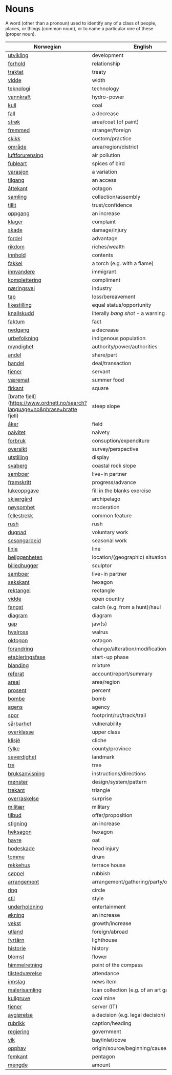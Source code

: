 # Nouns

A word (other than a pronoun) used to identify any of a class of people, places, or things (common noun), or to name a particular one of these (proper noun).

| Norwegian | English | Gender |
| --- | --- | --- |
| [utvikling](https://www.ordnett.no/search?language=no&phrase=utvikling) | development | m |
| [forhold](https://www.ordnett.no/search?language=no&phrase=forhold) | relationship | i |
| [traktat](https://www.ordnett.no/search?language=no&phrase=traktat) | treaty | m |
| [vidde](https://www.ordnett.no/search?language=no&phrase=vidde) | width | m/f |
| [teknologi](https://www.ordnett.no/search?language=no&phrase=teknologi) | technology | m |
| [vannkraft](https://www.ordnett.no/search?language=no&phrase=vannkraft) | hydro-power | m |
| [kull](https://www.ordnett.no/search?language=no&phrase=kull) | coal | i |
| [fall](https://www.ordnett.no/search?language=no&phrase=fall) | a decrease | i |
| [strøk](https://www.ordnett.no/search?language=no&phrase=strøk) | area/coat (of paint) | i |
| [fremmed](https://www.ordnett.no/search?language=no&phrase=fremmed) | stranger/foreign | m |
| [skikk](https://www.ordnett.no/search?language=no&phrase=skikk) | custom/practice | m |
| [område](https://www.ordnett.no/search?language=no&phrase=område) | area/region/district | i |
| [luftforurensing](https://www.ordnett.no/search?language=no&phrase=luftforurensing) | air pollution | m |
| [fubleart](https://www.ordnett.no/search?language=no&phrase=fubleart) | spices of bird | m/f |
| [varasjon](https://www.ordnett.no/search?language=no&phrase=varasjon) | a variation | m |
| [tilgang](https://www.ordnett.no/search?language=no&phrase=tilgang) | an access | i |
| [åttekant](https://www.ordnett.no/search?language=no&phrase=åttekant) | octagon | m |
| [samling](https://www.ordnett.no/search?language=no&phrase=samling) | collection/assembly | m |
| [tillit](https://www.ordnett.no/search?language=no&phrase=tillit) | trust/confidence | m |
| [oppgang](https://www.ordnett.no/search?language=no&phrase=oppgang) | an increase | m |
| [klager](https://www.ordnett.no/search?language=no&phrase=klager) | complaint | m |
| [skade](https://www.ordnett.no/search?language=no&phrase=skade) | damage/injury | m |
| [fordel](https://www.ordnett.no/search?language=no&phrase=fordel) | advantage | m |
| [rikdom](https://www.ordnett.no/search?language=no&phrase=rikdom) | riches/wealth | m |
| [innhold](https://www.ordnett.no/search?language=no&phrase=innhold) | contents | i |
| [fakkel](https://www.ordnett.no/search?language=no&phrase=fakkel) | a torch (e.g. with a flame) | m |
| [innvandere](https://www.ordnett.no/search?language=no&phrase=innvandere) | immigrant | m |
| [komplettering](https://www.ordnett.no/search?language=no&phrase=komplettering) | compliment | m |
| [næringsvei](https://www.ordnett.no/search?language=no&phrase=næringsvei) | industry | m |
| [tap](https://www.ordnett.no/search?language=no&phrase=tap) | loss/bereavement | i |
| [likestilling](https://www.ordnett.no/search?language=no&phrase=likestilling) | equal status/opportunity | m |
| [knallskudd](https://www.ordnett.no/search?language=no&phrase=knallskudd) | literally _bang shot_ - a warning shot gun | i |
| [faktum](https://www.ordnett.no/search?language=no&phrase=faktum) | fact | i |
| [nedgang](https://www.ordnett.no/search?language=no&phrase=nedgang) | a decrease | m |
| [urbefolkning](https://www.ordnett.no/search?language=no&phrase=urbefolkning) | indigenous population | m |
| [myndighet](https://www.ordnett.no/search?language=no&phrase=myndighet) | authority/power/authorities | m |
| [andel](https://www.ordnett.no/search?language=no&phrase=andel) | share/part | m |
| [handel](https://www.ordnett.no/search?language=no&phrase=handel) | deal/transaction | m |
| [tjener](https://www.ordnett.no/search?language=no&phrase=tjener) | servant | m |
| [væremat](https://www.ordnett.no/search?language=no&phrase=væremat) | summer food | m |
| [firkant](https://www.ordnett.no/search?language=no&phrase=firkant) | square | m |
| [bratte fjell](https://www.ordnett.no/search?language=no&phrase=bratte fjell) | steep slope | m |
| [åker](https://www.ordnett.no/search?language=no&phrase=åker) | field | m |
| [naivitet](https://www.ordnett.no/search?language=no&phrase=naivitet) | naivety | m |
| [forbruk](https://www.ordnett.no/search?language=no&phrase=forbruk) | consuption/expenditure | i |
| [oversikt](https://www.ordnett.no/search?language=no&phrase=oversikt) | survey/perspective | m |
| [utstilling](https://www.ordnett.no/search?language=no&phrase=utstilling) | display | m |
| [svaberg](https://www.ordnett.no/search?language=no&phrase=svaberg) | coastal rock slope | i |
| [samboer](https://www.ordnett.no/search?language=no&phrase=samboer) | live-in partner | m |
| [framskritt](https://www.ordnett.no/search?language=no&phrase=framskritt) | progress/advance | i |
| [lukeoppgave](https://www.ordnett.no/search?language=no&phrase=lukeoppgave) | fill in the blanks exercise | m |
| [skjærgård](https://www.ordnett.no/search?language=no&phrase=skjærgård) | archipelago | m |
| [nøysomhet](https://www.ordnett.no/search?language=no&phrase=nøysomhet) | moderation | m |
| [fellestrekk](https://www.ordnett.no/search?language=no&phrase=fellestrekk) | common feature | i |
| [rush](https://www.ordnett.no/search?language=no&phrase=rush) | rush | i |
| [dugnad](https://www.ordnett.no/search?language=no&phrase=dugnad) | voluntary work | m |
| [sesongarbeid](https://www.ordnett.no/search?language=no&phrase=sesongarbeid) | seasonal work | i |
| [linje](https://www.ordnett.no/search?language=no&phrase=linje) | line | m |
| [beliggenheten](https://www.ordnett.no/search?language=no&phrase=beliggenheten) | location/(geographic) situation | m/f |
| [billedhugger](https://www.ordnett.no/search?language=no&phrase=billedhugger) | sculptor | m |
| [samboer](https://www.ordnett.no/search?language=no&phrase=samboer) | live-in partner | m |
| [sekskant](https://www.ordnett.no/search?language=no&phrase=sekskant) | hexagon | m |
| [rektangel](https://www.ordnett.no/search?language=no&phrase=rektangel) | rectangle | i |
| [vidde](https://www.ordnett.no/search?language=no&phrase=vidde) | open country | m |
| [fangst](https://www.ordnett.no/search?language=no&phrase=fangst) | catch (e.g. from a hunt)/haul | m |
| [diagram](https://www.ordnett.no/search?language=no&phrase=diagram) | diagram | i |
| [gap](https://www.ordnett.no/search?language=no&phrase=gap) | jaw(s) | m |
| [hvalross](https://www.ordnett.no/search?language=no&phrase=hvalross) | walrus | m |
| [oktogon](https://www.ordnett.no/search?language=no&phrase=oktogon) | octagon | m |
| [forandring](https://www.ordnett.no/search?language=no&phrase=forandring) | change/alteration/modification | m |
| [etableringsfase](https://www.ordnett.no/search?language=no&phrase=etableringsfase) | start-up phase | m |
| [blanding](https://www.ordnett.no/search?language=no&phrase=blanding) | mixture | m |
| [referat](https://www.ordnett.no/search?language=no&phrase=referat) | account/report/summary | i |
| [areal](https://www.ordnett.no/search?language=no&phrase=areal) | area/region | i |
| [prosent](https://www.ordnett.no/search?language=no&phrase=prosent) | percent | m |
| [bombe](https://www.ordnett.no/search?language=no&phrase=bombe) | bomb | m |
| [agens](https://www.ordnett.no/search?language=no&phrase=agens) | agency | m |
| [spor](https://www.ordnett.no/search?language=no&phrase=spor) | footprint/rut/track/trail | i |
| [sårbarhet](https://www.ordnett.no/search?language=no&phrase=sårbarhet) | vulnerability | m |
| [overklasse](https://www.ordnett.no/search?language=no&phrase=overklasse) | upper class | m |
| [klisjé](https://www.ordnett.no/search?language=no&phrase=klisjé) | cliche | m |
| [fylke](https://www.ordnett.no/search?language=no&phrase=fylke) | county/province | i |
| [severdighet](https://www.ordnett.no/search?language=no&phrase=severdighet) | landmark | m |
| [tre](https://www.ordnett.no/search?language=no&phrase=tre) | tree | i |
| [bruksanvisning](https://www.ordnett.no/search?language=no&phrase=bruksanvisning) | instructions/directions | m |
| [mønster](https://www.ordnett.no/search?language=no&phrase=mønster) | design/system/pattern | i |
| [trekant](https://www.ordnett.no/search?language=no&phrase=trekant) | triangle | m |
| [overraskelse](https://www.ordnett.no/search?language=no&phrase=overraskelse) | surprise | m |
| [militær](https://www.ordnett.no/search?language=no&phrase=militær) | military | m |
| [tilbud](https://www.ordnett.no/search?language=no&phrase=tilbud) | offer/proposition | i |
| [stigning](https://www.ordnett.no/search?language=no&phrase=stigning) | an increase | m |
| [heksagon](https://www.ordnett.no/search?language=no&phrase=heksagon) | hexagon | m |
| [havre](https://www.ordnett.no/search?language=no&phrase=havre) | oat | m |
| [hodeskade](https://www.ordnett.no/search?language=no&phrase=hodeskade) | head injury | m |
| [tomme](https://www.ordnett.no/search?language=no&phrase=tomme) | drum | m |
| [rekkehus](https://www.ordnett.no/search?language=no&phrase=rekkehus) | terrace house | i |
| [søppel](https://www.ordnett.no/search?language=no&phrase=søppel) | rubbish | i |
| [arrangement](https://www.ordnett.no/search?language=no&phrase=arrangement) | arrangement/gathering/party/organisation | i |
| [ring](https://www.ordnett.no/search?language=no&phrase=ring) | circle | m |
| [stil](https://www.ordnett.no/search?language=no&phrase=stil) | style | m |
| [underholdning](https://www.ordnett.no/search?language=no&phrase=underholdning) | entertainment | m |
| [økning](https://www.ordnett.no/search?language=no&phrase=økning) | an increase | m |
| [vekst](https://www.ordnett.no/search?language=no&phrase=vekst) | growth/increase | m |
| [utland](https://www.ordnett.no/search?language=no&phrase=utland) | foreign/abroad | m |
| [fyrtårn](https://www.ordnett.no/search?language=no&phrase=fyrtårn) | lighthouse | i |
| [historie](https://www.ordnett.no/search?language=no&phrase=historie) | history | m/f |
| [blomst](https://www.ordnett.no/search?language=no&phrase=blomst) | flower | m |
| [himmelretning](https://www.ordnett.no/search?language=no&phrase=himmelretning) | point of the compass | m |
| [tilstedværelse](https://www.ordnett.no/search?language=no&phrase=tilstedværelse) | attendance | i |
| [innslag](https://www.ordnett.no/search?language=no&phrase=innslag) | news item | i |
| [malerisamling](https://www.ordnett.no/search?language=no&phrase=malerisamling) | loan collection (e.g. of an art gallery) | m |
| [kullgruve](https://www.ordnett.no/search?language=no&phrase=kullgruve) | coal mine | m |
| [tjener](https://www.ordnett.no/search?language=no&phrase=tjener) | server (IT) | m |
| [avgjørelse](https://www.ordnett.no/search?language=no&phrase=avgjørelse) | a decision (e.g. legal decision) | m |
| [rubrikk](https://www.ordnett.no/search?language=no&phrase=rubrikk) | caption/heading | m |
| [regjering](https://www.ordnett.no/search?language=no&phrase=regjering) | government | m |
| [vik](https://www.ordnett.no/search?language=no&phrase=vik) | bay/inlet/cove | m |
| [opphav](https://www.ordnett.no/search?language=no&phrase=opphav) | origin/source/beginning/cause | i |
| [femkant](https://www.ordnett.no/search?language=no&phrase=femkant) | pentagon | m |
| [mengde](https://www.ordnett.no/search?language=no&phrase=mengde) | amount | m |


